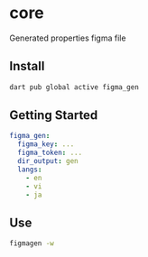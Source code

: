 # core

Generated properties figma file

## Install

```sh
dart pub global active figma_gen
```

## Getting Started

```yaml
figma_gen:
  figma_key: ...
  figma_token: ...
  dir_output: gen
  langs:
    - en
    - vi
    - ja
```

## Use

```sh
figmagen -w
```
